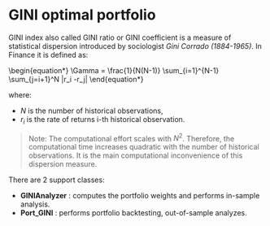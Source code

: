 
<a name="TOP">

# GINI optimal portfolio

GINI index also called GINI ratio or GINI coefficient is a measure
of statistical dispersion introduced by sociologist *Gini Corrado (1884-1965)*.
In Finance it is defined as:

\begin{equation*}
	\Gamma = \frac{1}{N(N-1)} \sum_{i=1}^{N-1} \sum_{j=i+1}^N |r_i -r_j|
\end{equation*}

where:

* $N$ is the number of historical observations,
* $r_i$ is the rate of returns i-th historical observation.

> Note: The computational effort scales with $N^2$. Therefore, the
computational time increases quadratic with the number of historical
observations. It is the main computational inconvenience of this
dispersion measure.

There are 2 support classes:

* **GINIAnalyzer** : computes the portfolio weights and performs in-sample
analysis.
* **Port_GINI** : performs portfolio backtesting, out-of-sample analyzes.
